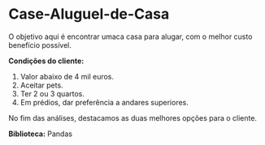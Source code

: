 # Case-Aluguel-de-Casa

O objetivo aqui é encontrar umaca casa para alugar, com o melhor custo benefício possível. 

**Condições do cliente:**
1.  Valor abaixo de 4 mil euros.
2.  Aceitar pets.
3.  Ter 2 ou 3 quartos.
4.  Em prédios, dar preferência a andares superiores.

No fim das análises, destacamos as duas melhores opções para o cliente.

**Biblioteca:** Pandas
